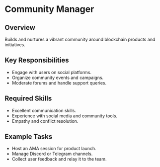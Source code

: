 # Community Manager

## Overview
Builds and nurtures a vibrant community around blockchain products and initiatives.

## Key Responsibilities
- Engage with users on social platforms.
- Organize community events and campaigns.
- Moderate forums and handle support queries.

## Required Skills
- Excellent communication skills.
- Experience with social media and community tools.
- Empathy and conflict resolution.

## Example Tasks
- Host an AMA session for product launch.
- Manage Discord or Telegram channels.
- Collect user feedback and relay it to the team.
